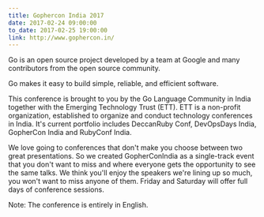 ```yaml
---
title: Gophercon India 2017
date: 2017-02-24 09:00:00
to_date: 2017-02-25 19:00:00
link: http://www.gophercon.in/
---
```


Go is an open source project developed by a team at Google and many contributors from the open source community.

Go makes it easy to build simple, reliable, and efficient software.

This conference is brought to you by the Go Language Community in India together with the Emerging Technology Trust (ETT). ETT is a non-profit organization, established to organize and conduct technology conferences in India. It's current portfolio includes DeccanRuby Conf, DevOpsDays India, GopherCon India and RubyConf India.

We love going to conferences that don't make you choose between two great presentations. So we created GopherConIndia as a single-track event that you don't want to miss and where everyone gets the opportunity to see the same talks. We think you'll enjoy the speakers we're lining up so much, you won't want to miss anyone of them. Friday and Saturday will offer full days of conference sessions.

Note: The conference is entirely in English.
